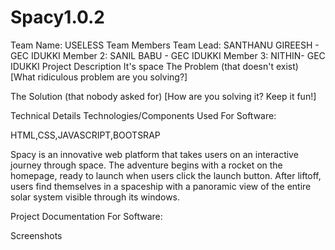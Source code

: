 # Spacy1.0.2
Team Name: USELESS
Team Members
Team Lead: SANTHANU GIREESH - GEC IDUKKI
Member 2: SANIL BABU -  GEC IDUKKI
Member 3: NITHIN-  GEC IDUKKI
Project Description
It's space 
The Problem (that doesn't exist)
[What ridiculous problem are you solving?]

The Solution (that nobody asked for)
[How are you solving it? Keep it fun!]

Technical Details
Technologies/Components Used
For Software:

HTML,CSS,JAVASCRIPT,BOOTSRAP

Spacy is an innovative web platform that takes users on an interactive journey through space. The adventure begins with a rocket on the homepage, ready to launch when users click the launch button. After liftoff, users find themselves in a spaceship with a panoramic view of the entire solar system visible through its windows.

Project Documentation
For Software:

Screenshots


